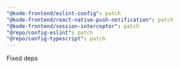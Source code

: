 ```yaml
---
"@kode-frontend/eslint-config": patch
"@kode-frontend/react-native-push-notification": patch
"@kode-frontend/session-interceptor": patch
"@repo/config-eslint": patch
"@repo/config-typescript": patch
---
```


Fixed deps
